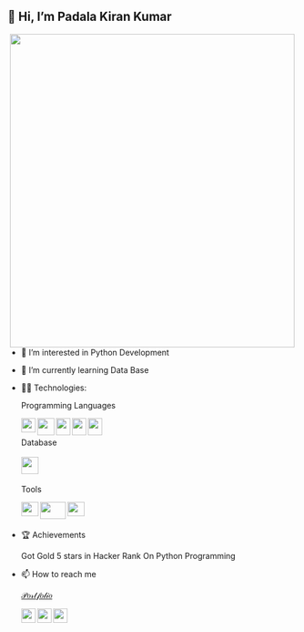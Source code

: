 

## 👋 Hi, I’m Padala Kiran Kumar     
<img align="right" width="500" height="550" src="https://raw.githubusercontent.com/hasibul-hasan-shuvo/hasibul-hasan-shuvo/main/images/coding-boy.gif">
  
- 👀 I’m interested in Python Development

- 🌱 I’m currently learning Data Base

- 👨‍💻 Technologies:

  Programming Languages
  
  <img align="left" width="25" height="25" src="https://upload.wikimedia.org/wikipedia/commons/thumb/c/c3/Python-logo-notext.svg/1200px-Python-logo-notext.svg.png">
  <img align="left" width="30" height="30" src="https://cdn.pixabay.com/photo/2017/08/05/11/16/logo-2582748_1280.png">
  <img align="left" width="25" height="30" src="https://upload.wikimedia.org/wikipedia/commons/thumb/d/d5/CSS3_logo_and_wordmark.svg/1452px-CSS3_logo_and_wordmark.svg.png">
  <img align="left" width="25" height="30" src="https://w7.pngwing.com/pngs/452/24/png-transparent-js-logo-node-logos-and-brands-icon.png">
  <img align="left" width="25" height="30" src="https://preview.redd.it/31b2ii8hchi31.jpg?auto=webp&s=309fe75e96212cf42c4120ca5adedaef52c41e01">
  <br/>
  <br/>
  Database
  <br/>
  <br/>
  <img align="left" width="30" height="30" src="https://www.freepnglogos.com/uploads/logo-mysql-png/logo-mysql-mysql-logo-png-images-are-download-crazypng-21.png">
  
  <br/>
  <br/>
  

  Tools
  <br/>
  
  <img align="left" width="30" height="25" src="https://user-images.githubusercontent.com/674621/71187801-14e60a80-2280-11ea-94c9-e56576f76baf.png">
  <img align="left" width="45" height="30" src="https://download.logo.wine/logo/Microsoft_Excel/Microsoft_Excel-Logo.wine.png">
  <img align="left" width="30" height="25" src="https://encrypted-tbn0.gstatic.com/images?q=tbn:ANd9GcRTtoXc3LIK-IUa9krho7jq_brOT3CfuLtwkYpg_5dOonqgRtWwrxBnRUzXJNTesw8xg24&usqp=CAU">
  
  
  



<br/>
<br/>

 
 
 - 🏆 Achievements
  
      Got Gold 5 stars in Hacker Rank On Python Programming  
      





- 📫 How to reach me 

  [𝒫𝑜𝓇𝓉𝒻𝑜𝓁𝒾𝑜](https://padalakiran.wixsite.com/kiran-portfolio)

  [<img align="left" width="25" height="25" src="https://upload.wikimedia.org/wikipedia/commons/thumb/c/ca/LinkedIn_logo_initials.png/768px-LinkedIn_logo_initials.png">](https://www.linkedin.com/in/padala-kiran-kumar-08ba71192/)
  [<img align="left" width="25" height="25" src="https://upload.wikimedia.org/wikipedia/commons/thumb/6/6b/WhatsApp.svg/2044px-WhatsApp.svg.png">](https://wa.me/917995141415)
  [<img align="left" width="25" height="25" src="https://upload.wikimedia.org/wikipedia/commons/thumb/e/e7/Instagram_logo_2016.svg/768px-Instagram_logo_2016.svg.png">](https://www.instagram.com/padala_kiran_kumar/)
 
 
 
 
<!---
padalakiran/padalakiran is a ✨ special ✨ repository because its `README.md` (this file) appears on your GitHub profile.
You can click the Preview link to take a look at your changes.
--->
